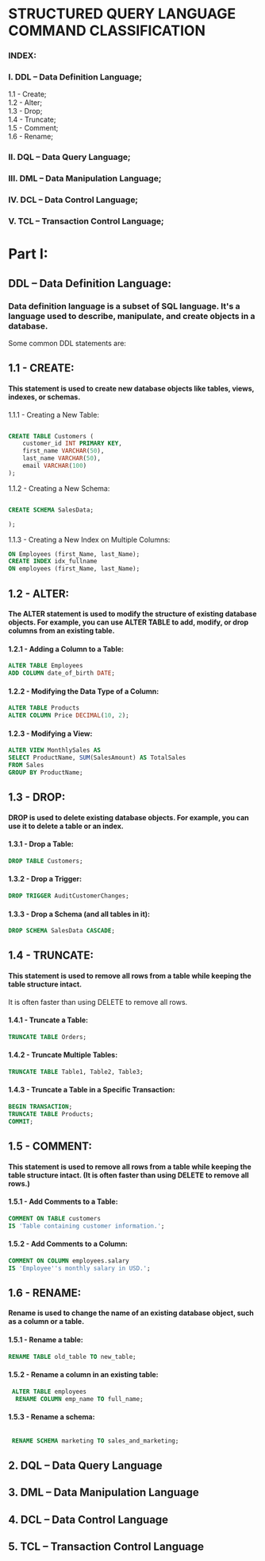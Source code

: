 # STRUCTURED QUERY LANGUAGE COMMAND CLASSIFICATION  

### INDEX: 
### I. **DDL – Data Definition Language;**

1.1 - Create;    
1.2 - Alter;    
1.3 - Drop;     
1.4 - Truncate;    
1.5 - Comment;    
1.6 - Rename; 


### II. **DQL – Data Query Language;**
### III. **DML – Data Manipulation Language;**
### IV. **DCL – Data Control Language;**
### V. **TCL – Transaction Control Language;**


# Part I:


## DDL – Data Definition Language: 


### Data definition language is a subset of SQL language. It's a language used to describe, manipulate, and create objects in a database.


Some common DDL statements are: 

## 1.1 - CREATE:
#### This statement is used to create new database objects like tables, views, indexes, or schemas.

1.1.1 - Creating a New Table:
```sql 

CREATE TABLE Customers (
    customer_id INT PRIMARY KEY,
    first_name VARCHAR(50),
    last_name VARCHAR(50),
    email VARCHAR(100)
);
```

1.1.2 - Creating a New Schema:
```sql 

CREATE SCHEMA SalesData;

);
```
1.1.3 - Creating a New Index on Multiple Columns:
```sql 
ON Employees (first_Name, last_Name);
CREATE INDEX idx_fullname
ON employees (first_Name, last_Name);


```











## 1.2 - ALTER:   
#### The ALTER statement is used to modify the structure of existing database objects. For example, you can use ALTER TABLE to add, modify, or drop columns from an existing table.


#### 1.2.1 - Adding a Column to a Table:
```sql 
ALTER TABLE Employees
ADD COLUMN date_of_birth DATE;
 ```
#### 1.2.2 - Modifying the Data Type of a Column:
```sql 
ALTER TABLE Products
ALTER COLUMN Price DECIMAL(10, 2);
 ```

#### 1.2.3 - Modifying a View:
```sql 
ALTER VIEW MonthlySales AS
SELECT ProductName, SUM(SalesAmount) AS TotalSales
FROM Sales
GROUP BY ProductName;
 ```



## 1.3 - DROP:   
#### DROP is used to delete existing database objects. For example, you can use it to delete a table or an index.


#### 1.3.1 - Drop a Table:
```sql 
DROP TABLE Customers;
 ```
#### 1.3.2 - Drop a Trigger:
```sql 
DROP TRIGGER AuditCustomerChanges;
 ```

#### 1.3.3 - Drop a Schema (and all tables in it):
```sql 
DROP SCHEMA SalesData CASCADE;
 ```


## 1.4 - TRUNCATE:   
#### This statement is used to remove all rows from a table while keeping the table structure intact.
It is often faster than using DELETE to remove all rows.



#### 1.4.1 - Truncate a Table:
```sql 
TRUNCATE TABLE Orders;
 ```
#### 1.4.2 - Truncate Multiple Tables:
```sql 
TRUNCATE TABLE Table1, Table2, Table3;
 ```

#### 1.4.3 - Truncate a Table in a Specific Transaction:
```sql 
BEGIN TRANSACTION;
TRUNCATE TABLE Products;
COMMIT;
 ```




## 1.5 - COMMENT:   
#### This statement is used to remove all rows from a table while keeping the table structure intact. (It is often faster than using DELETE to remove all rows.)



#### 1.5.1 - Add Comments to a Table:
```sql 
COMMENT ON TABLE customers
IS 'Table containing customer information.';
 ```
#### 1.5.2 - Add Comments to a Column:
```sql 
COMMENT ON COLUMN employees.salary
IS 'Employee''s monthly salary in USD.';
 ```





## 1.6 - RENAME:
#### Rename is used to change the name of an existing database object, such as a column or a table. 



#### 1.5.1 - Rename a table:
```sql 
RENAME TABLE old_table TO new_table; 
 ```
#### 1.5.2 - Rename a column in an existing table:
```sql 
 ALTER TABLE employees
  RENAME COLUMN emp_name TO full_name;   
 ```
#### 1.5.3 - Rename a schema:
```sql 

 RENAME SCHEMA marketing TO sales_and_marketing;

 ```











## 2. DQL – Data Query Language


## 3. DML – Data Manipulation Language
 

## 4. DCL – Data Control Language


## 5. TCL – Transaction Control Language
